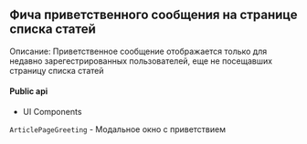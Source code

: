 ## Фича приветственного сообщения на странице списка статей

Описание:
Приветственное сообщение отображается только для недавно зарегестрированных пользователей, еще не посещавших страницу списка статей

#### Public api

- UI Components

`ArticlePageGreeting` - Модальное окно с приветствием
